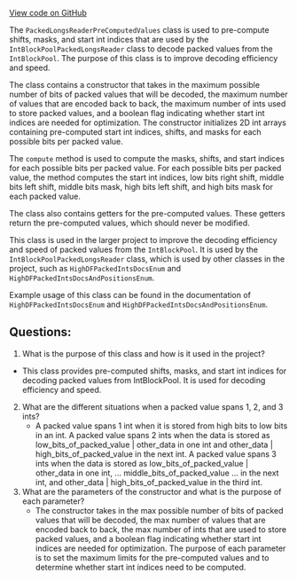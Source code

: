 [View code on GitHub](https://github.com/misbahsy/the-algorithm/src/java/com/twitter/search/core/earlybird/index/inverted/PackedLongsReaderPreComputedValues.java)

The `PackedLongsReaderPreComputedValues` class is used to pre-compute shifts, masks, and start int indices that are used by the `IntBlockPoolPackedLongsReader` class to decode packed values from the `IntBlockPool`. The purpose of this class is to improve decoding efficiency and speed. 

The class contains a constructor that takes in the maximum possible number of bits of packed values that will be decoded, the maximum number of values that are encoded back to back, the maximum number of ints used to store packed values, and a boolean flag indicating whether start int indices are needed for optimization. The constructor initializes 2D int arrays containing pre-computed start int indices, shifts, and masks for each possible bits per packed value. 

The `compute` method is used to compute the masks, shifts, and start indices for each possible bits per packed value. For each possible bits per packed value, the method computes the start int indices, low bits right shift, middle bits left shift, middle bits mask, high bits left shift, and high bits mask for each packed value. 

The class also contains getters for the pre-computed values. These getters return the pre-computed values, which should never be modified. 

This class is used in the larger project to improve the decoding efficiency and speed of packed values from the `IntBlockPool`. It is used by the `IntBlockPoolPackedLongsReader` class, which is used by other classes in the project, such as `HighDFPackedIntsDocsEnum` and `HighDFPackedIntsDocsAndPositionsEnum`. 

Example usage of this class can be found in the documentation of `HighDFPackedIntsDocsEnum` and `HighDFPackedIntsDocsAndPositionsEnum`.
## Questions: 
 1. What is the purpose of this class and how is it used in the project?
   - This class provides pre-computed shifts, masks, and start int indices for decoding packed values from IntBlockPool. It is used for decoding efficiency and speed.
2. What are the different situations when a packed value spans 1, 2, and 3 ints?
   - A packed value spans 1 int when it is stored from high bits to low bits in an int. A packed value spans 2 ints when the data is stored as low_bits_of_packed_value | other_data in one int and other_data | high_bits_of_packed_value in the next int. A packed value spans 3 ints when the data is stored as low_bits_of_packed_value | other_data in one int, ... middle_bits_of_packed_value ... in the next int, and other_data | high_bits_of_packed_value in the third int.
3. What are the parameters of the constructor and what is the purpose of each parameter?
   - The constructor takes in the max possible number of bits of packed values that will be decoded, the max number of values that are encoded back to back, the max number of ints that are used to store packed values, and a boolean flag indicating whether start int indices are needed for optimization. The purpose of each parameter is to set the maximum limits for the pre-computed values and to determine whether start int indices need to be computed.
